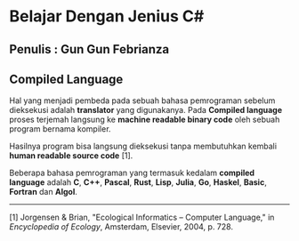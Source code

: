 # Belajar Dengan Jenius C#

## Penulis : Gun Gun Febrianza

## Compiled Language

Hal yang menjadi pembeda pada sebuah bahasa pemrograman sebelum dieksekusi adalah **translator** yang digunakanya. Pada **Compiled language** proses terjemah langsung ke **machine readable binary code** oleh sebuah program bernama kompiler. 

Hasilnya program bisa langsung dieksekusi tanpa membutuhkan kembali **human readable source code** [1]. 

Beberapa bahasa pemrograman yang termasuk kedalam **compiled language** adalah **C**, **C++**, **Pascal**, **Rust**, **Lisp**, **Julia**, **Go**, **Haskel**, **Basic**, **Fortran** dan **Algol**. 

---------------------

[1] Jorgensen & Brian, "Ecological Informatics – Computer Language," in *Encyclopedia of Ecology*, Amsterdam, Elsevier, 2004, p. 728.
